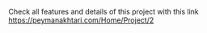 Check all features and details of this project with this link https://peymanakhtari.com/Home/Project/2
